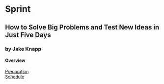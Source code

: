 

# Sprint
## How to Solve Big Problems and Test New Ideas in Just Five Days
### by Jake Knapp

#### Overview

[Preparation](../Sprint/Preparation.md)  
[Schedule](../Sprint/Schedule.md)
